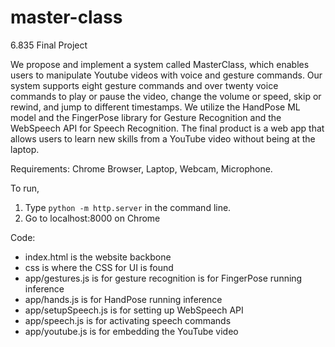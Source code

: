 # master-class
6.835 Final Project

We propose and implement a system called MasterClass, which enables users to manipulate Youtube videos with voice and gesture commands. Our system supports eight gesture commands and over twenty voice commands to play or pause the video, change the volume or speed, skip or rewind, and jump to different timestamps. We utilize the HandPose ML model and the FingerPose library for Gesture Recognition and the WebSpeech API for Speech Recognition. The final product is a web app that allows users to learn new skills from a YouTube video without being at the laptop.


Requirements: Chrome Browser, Laptop, Webcam, Microphone.

To run,
1. Type 
``python -m http.server`` in the command line.
2. Go to localhost:8000 on Chrome


Code:
- index.html is the website backbone
- css is where the CSS for UI is found
- app/gestures.js is for gesture recognition is for FingerPose running inference
- app/hands.js is for HandPose running inference
- app/setupSpeech.js is for setting up WebSpeech API
- app/speech.js is for activating speech commands
- app/youtube.js is for embedding the YouTube video


